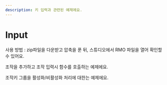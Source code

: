 ```yaml
---
description: 키 입력과 관련된 예제에요.
---
```


# Input

사용 방법 : zip파일을 다운받고 압축을 푼 뒤, 스튜디오에서 RMO 파일을 열어 확인할 수 있어요.



조작을 추가하고 조작 입력시 함수를 호출하는 예제에요. 

조작키 그룹을 활성화/비활성화 처리에 대한는 예제에요. 

